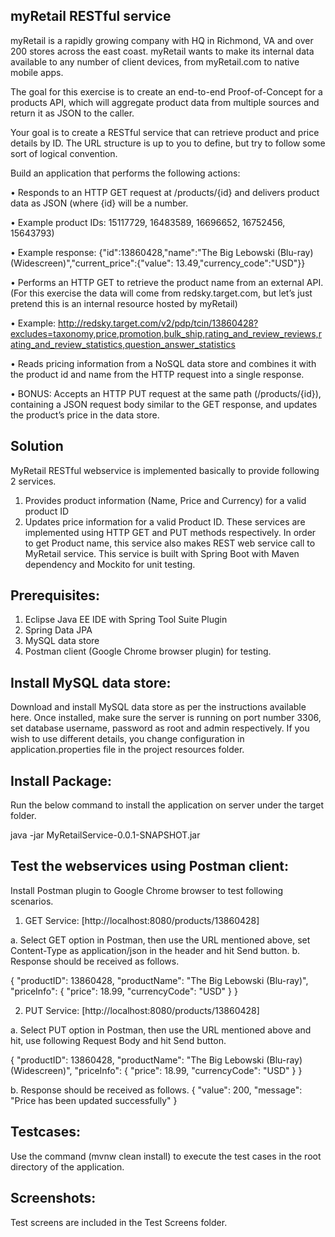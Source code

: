myRetail RESTful service
------------------------
myRetail is a rapidly growing company with HQ in Richmond, VA and over 200 stores across the east coast. myRetail wants to make its internal data available to any number of client devices, from myRetail.com to native mobile apps. 

The goal for this exercise is to create an end-to-end Proof-of-Concept for a products API, which will aggregate product data from multiple sources and return it as JSON to the caller. 

Your goal is to create a RESTful service that can retrieve product and price details by ID. The URL structure is up to you to define, but try to follow some sort of logical convention.

Build an application that performs the following actions: 

•	Responds to an HTTP GET request at /products/{id} and delivers product data as JSON (where {id} will be a number. 

•	Example product IDs: 15117729, 16483589, 16696652, 16752456, 15643793) 

•	Example response: {"id":13860428,"name":"The Big Lebowski (Blu-ray) (Widescreen)","current_price":{"value": 13.49,"currency_code":"USD"}}

•	Performs an HTTP GET to retrieve the product name from an external API. (For this exercise the data will come from redsky.target.com, but let’s just pretend this is an internal resource hosted by myRetail) 

•	Example: http://redsky.target.com/v2/pdp/tcin/13860428?excludes=taxonomy,price,promotion,bulk_ship,rating_and_review_reviews,rating_and_review_statistics,question_answer_statistics

•	Reads pricing information from a NoSQL data store and combines it with the product id and name from the HTTP request into a single response.

•	BONUS: Accepts an HTTP PUT request at the same path (/products/{id}), containing a JSON request body similar to the GET response, and updates the product’s price in the data store. 


Solution
--------
MyRetail RESTful webservice is implemented basically to provide following 2 services.
1.	Provides product information (Name, Price and Currency) for a valid product ID
2.	Updates price information for a valid Product ID.
These services are implemented using HTTP GET and PUT methods respectively.  In order to get Product name, this service also makes REST web service call to MyRetail service. This service is built with Spring Boot with Maven dependency and Mockito for unit testing.

Prerequisites:
-------------
1.	Eclipse Java EE IDE with Spring Tool Suite Plugin
2.	Spring Data JPA
3.	MySQL data store
4.	Postman client (Google Chrome browser plugin) for testing.

Install MySQL data store:
-------------------------
Download and install MySQL data store as per the instructions available here.
Once installed, make sure the server is running on port number 3306, set database username, password as root and admin respectively. If you wish to use different details, you change configuration in application.properties file in the project resources folder.

Install Package: 
----------------
Run the below command to install the application on server under the target folder.

java -jar MyRetailService-0.0.1-SNAPSHOT.jar

Test the webservices using Postman client:
------------------------------------------
Install Postman plugin to Google Chrome browser to test following scenarios.

1.	GET Service: [http://localhost:8080/products/13860428]

  a.	Select GET option in Postman, then use the URL mentioned above, set Content-Type as application/json in the header and hit Send button.
  b.	Response should be received as follows.

{
    "productID": 13860428,
    "productName": "The Big Lebowski (Blu-ray)",
    "priceInfo": {
        "price": 18.99,
        "currencyCode": "USD"
    }
}

2.	PUT Service: [http://localhost:8080/products/13860428]

  a.	Select PUT option in Postman, then use the URL mentioned above and hit, use following Request Body and hit Send button.

{
    "productID": 13860428,
    "productName": "The Big Lebowski (Blu-ray) (Widescreen)",
    "priceInfo": {
        "price": 18.99,
        "currencyCode": "USD"
    }
}

b.	Response should be received as follows.
{
    "value": 200,
    "message": "Price has been updated successfully"
}

Testcases:
----------
Use the command (mvnw clean install) to execute the test cases in the root directory of the application.

Screenshots:
------------
Test screens are included in the Test Screens folder.


